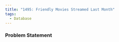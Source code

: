 ```yaml
---
title: "1495: Friendly Movies Streamed Last Month"
tags:
  - Database
---
```

### Problem Statement

